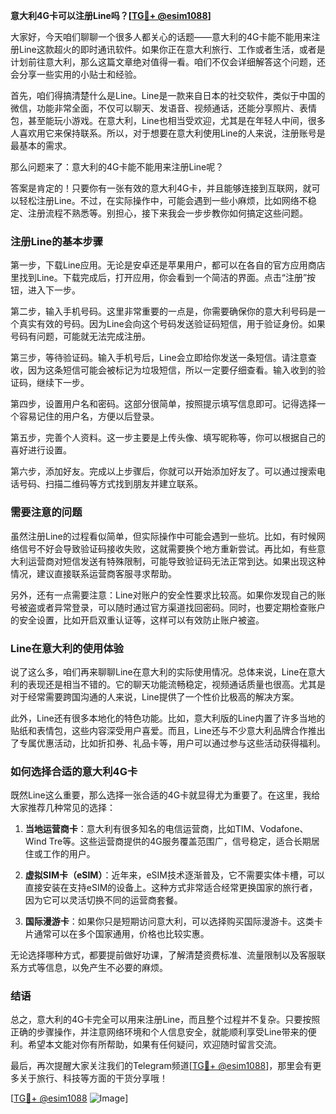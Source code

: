 **意大利4G卡可以注册Line吗？[[TG💪+ @esim1088](https://t.me/s/esim1088)]**

大家好，今天咱们聊聊一个很多人都关心的话题——意大利的4G卡能不能用来注册Line这款超火的即时通讯软件。如果你正在意大利旅行、工作或者生活，或者是计划前往意大利，那么这篇文章绝对值得一看。咱们不仅会详细解答这个问题，还会分享一些实用的小贴士和经验。

首先，咱们得搞清楚什么是Line。Line是一款来自日本的社交软件，类似于中国的微信，功能非常全面，不仅可以聊天、发语音、视频通话，还能分享照片、表情包，甚至能玩小游戏。在意大利，Line也相当受欢迎，尤其是在年轻人中间，很多人喜欢用它来保持联系。所以，对于想要在意大利使用Line的人来说，注册账号是最基本的需求。

那么问题来了：意大利的4G卡能不能用来注册Line呢？

答案是肯定的！只要你有一张有效的意大利4G卡，并且能够连接到互联网，就可以轻松注册Line。不过，在实际操作中，可能会遇到一些小麻烦，比如网络不稳定、注册流程不熟悉等。别担心，接下来我会一步步教你如何搞定这些问题。

### 注册Line的基本步骤

第一步，下载Line应用。无论是安卓还是苹果用户，都可以在各自的官方应用商店里找到Line。下载完成后，打开应用，你会看到一个简洁的界面。点击“注册”按钮，进入下一步。

第二步，输入手机号码。这里非常重要的一点是，你需要确保你的意大利号码是一个真实有效的号码。因为Line会向这个号码发送验证码短信，用于验证身份。如果号码有问题，可能就无法完成注册。

第三步，等待验证码。输入手机号后，Line会立即给你发送一条短信。请注意查收，因为这条短信可能会被标记为垃圾短信，所以一定要仔细查看。输入收到的验证码，继续下一步。

第四步，设置用户名和密码。这部分很简单，按照提示填写信息即可。记得选择一个容易记住的用户名，方便以后登录。

第五步，完善个人资料。这一步主要是上传头像、填写昵称等，你可以根据自己的喜好进行设置。

第六步，添加好友。完成以上步骤后，你就可以开始添加好友了。可以通过搜索电话号码、扫描二维码等方式找到朋友并建立联系。

### 需要注意的问题

虽然注册Line的过程看似简单，但实际操作中可能会遇到一些坑。比如，有时候网络信号不好会导致验证码接收失败，这就需要换个地方重新尝试。再比如，有些意大利运营商对短信发送有特殊限制，可能导致验证码无法正常到达。如果出现这种情况，建议直接联系运营商客服寻求帮助。

另外，还有一点需要注意：Line对账户的安全性要求比较高。如果你发现自己的账号被盗或者异常登录，可以随时通过官方渠道找回密码。同时，也要定期检查账户的安全设置，比如开启双重认证等，这样可以有效防止账户被盗。

### Line在意大利的使用体验

说了这么多，咱们再来聊聊Line在意大利的实际使用情况。总体来说，Line在意大利的表现还是相当不错的。它的聊天功能流畅稳定，视频通话质量也很高。尤其是对于经常需要跨国沟通的人来说，Line提供了一个性价比极高的解决方案。

此外，Line还有很多本地化的特色功能。比如，意大利版的Line内置了许多当地的贴纸和表情包，这些内容深受用户喜爱。而且，Line还与不少意大利品牌合作推出了专属优惠活动，比如折扣券、礼品卡等，用户可以通过参与这些活动获得福利。

### 如何选择合适的意大利4G卡

既然Line这么重要，那么选择一张合适的4G卡就显得尤为重要了。在这里，我给大家推荐几种常见的选择：

1. **当地运营商卡**：意大利有很多知名的电信运营商，比如TIM、Vodafone、Wind Tre等。这些运营商提供的4G服务覆盖范围广，信号稳定，适合长期居住或工作的用户。

2. **虚拟SIM卡（eSIM）**：近年来，eSIM技术逐渐普及，它不需要实体卡槽，可以直接安装在支持eSIM的设备上。这种方式非常适合经常更换国家的旅行者，因为它可以灵活切换不同的运营商套餐。

3. **国际漫游卡**：如果你只是短期访问意大利，可以选择购买国际漫游卡。这类卡片通常可以在多个国家通用，价格也比较实惠。

无论选择哪种方式，都要提前做好功课，了解清楚资费标准、流量限制以及客服联系方式等信息，以免产生不必要的麻烦。

### 结语

总之，意大利的4G卡完全可以用来注册Line，而且整个过程并不复杂。只要按照正确的步骤操作，并注意网络环境和个人信息安全，就能顺利享受Line带来的便利。希望本文能对你有所帮助，如果有任何疑问，欢迎随时留言交流。

最后，再次提醒大家关注我们的Telegram频道[[TG💪+ @esim1088](https://t.me/s/esim1088)]，那里会有更多关于旅行、科技等方面的干货分享哦！

[[TG💪+ @esim1088](https://t.me/s/esim1088) ![Image](https://i.postimg.cc/4NQfJmqS/Snipaste-2025-05-13-00-14-12.png)]